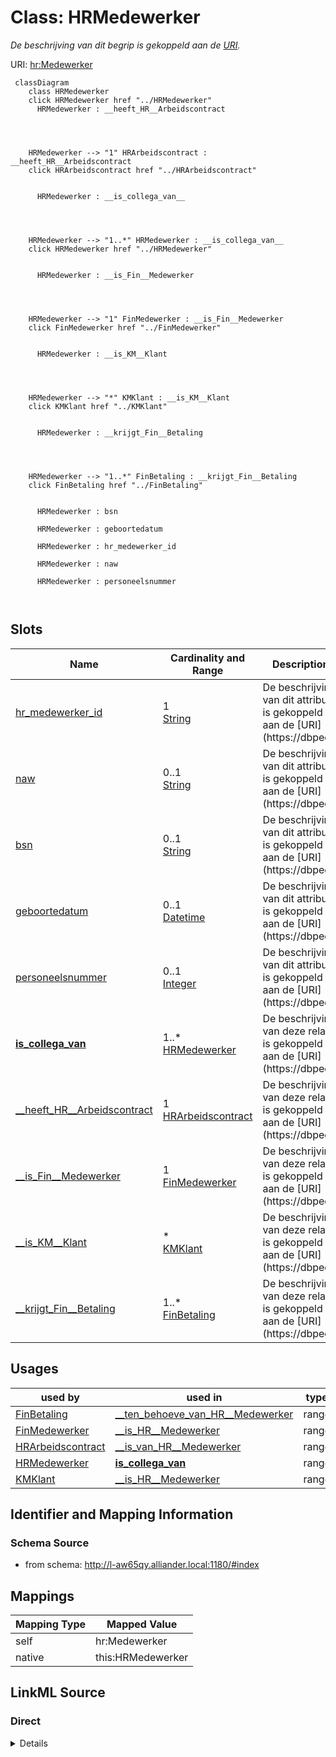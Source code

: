 

# Class: HRMedewerker


_De beschrijving van dit begrip is gekoppeld aan de [URI](https://dbpedia.org/page/Uniform_Resource_Identifier)._





URI: [hr:Medewerker](https://data.alliander.com/hr/Medewerker)






```mermaid
 classDiagram
    class HRMedewerker
    click HRMedewerker href "../HRMedewerker"
      HRMedewerker : __heeft_HR__Arbeidscontract
        
          
    
    
    HRMedewerker --> "1" HRArbeidscontract : __heeft_HR__Arbeidscontract
    click HRArbeidscontract href "../HRArbeidscontract"

        
      HRMedewerker : __is_collega_van__
        
          
    
    
    HRMedewerker --> "1..*" HRMedewerker : __is_collega_van__
    click HRMedewerker href "../HRMedewerker"

        
      HRMedewerker : __is_Fin__Medewerker
        
          
    
    
    HRMedewerker --> "1" FinMedewerker : __is_Fin__Medewerker
    click FinMedewerker href "../FinMedewerker"

        
      HRMedewerker : __is_KM__Klant
        
          
    
    
    HRMedewerker --> "*" KMKlant : __is_KM__Klant
    click KMKlant href "../KMKlant"

        
      HRMedewerker : __krijgt_Fin__Betaling
        
          
    
    
    HRMedewerker --> "1..*" FinBetaling : __krijgt_Fin__Betaling
    click FinBetaling href "../FinBetaling"

        
      HRMedewerker : bsn
        
      HRMedewerker : geboortedatum
        
      HRMedewerker : hr_medewerker_id
        
      HRMedewerker : naw
        
      HRMedewerker : personeelsnummer
        
      
```




<!-- no inheritance hierarchy -->


## Slots

| Name | Cardinality and Range | Description | Inheritance |
| ---  | --- | --- | --- |
| [hr_medewerker_id](hr_medewerker_id.md) | 1 <br/> [String](String.md) | De beschrijving van dit attribuut is gekoppeld aan de [URI](https://dbpedia | direct |
| [naw](naw.md) | 0..1 <br/> [String](String.md) | De beschrijving van dit attribuut is gekoppeld aan de [URI](https://dbpedia | direct |
| [bsn](bsn.md) | 0..1 <br/> [String](String.md) | De beschrijving van dit attribuut is gekoppeld aan de [URI](https://dbpedia | direct |
| [geboortedatum](geboortedatum.md) | 0..1 <br/> [Datetime](Datetime.md) | De beschrijving van dit attribuut is gekoppeld aan de [URI](https://dbpedia | direct |
| [personeelsnummer](personeelsnummer.md) | 0..1 <br/> [Integer](Integer.md) | De beschrijving van dit attribuut is gekoppeld aan de [URI](https://dbpedia | direct |
| [__is_collega_van__](__is_collega_van__.md) | 1..* <br/> [HRMedewerker](HRMedewerker.md) | De beschrijving van deze relatie is gekoppeld aan de [URI](https://dbpedia | direct |
| [__heeft_HR__Arbeidscontract](__heeft_HR__Arbeidscontract.md) | 1 <br/> [HRArbeidscontract](HRArbeidscontract.md) | De beschrijving van deze relatie is gekoppeld aan de [URI](https://dbpedia | direct |
| [__is_Fin__Medewerker](__is_Fin__Medewerker.md) | 1 <br/> [FinMedewerker](FinMedewerker.md) | De beschrijving van deze relatie is gekoppeld aan de [URI](https://dbpedia | direct |
| [__is_KM__Klant](__is_KM__Klant.md) | * <br/> [KMKlant](KMKlant.md) | De beschrijving van deze relatie is gekoppeld aan de [URI](https://dbpedia | direct |
| [__krijgt_Fin__Betaling](__krijgt_Fin__Betaling.md) | 1..* <br/> [FinBetaling](FinBetaling.md) | De beschrijving van deze relatie is gekoppeld aan de [URI](https://dbpedia | direct |





## Usages

| used by | used in | type | used |
| ---  | --- | --- | --- |
| [FinBetaling](FinBetaling.md) | [__ten_behoeve_van_HR__Medewerker](__ten_behoeve_van_HR__Medewerker.md) | range | [HRMedewerker](HRMedewerker.md) |
| [FinMedewerker](FinMedewerker.md) | [__is_HR__Medewerker](__is_HR__Medewerker.md) | range | [HRMedewerker](HRMedewerker.md) |
| [HRArbeidscontract](HRArbeidscontract.md) | [__is_van_HR__Medewerker](__is_van_HR__Medewerker.md) | range | [HRMedewerker](HRMedewerker.md) |
| [HRMedewerker](HRMedewerker.md) | [__is_collega_van__](__is_collega_van__.md) | range | [HRMedewerker](HRMedewerker.md) |
| [KMKlant](KMKlant.md) | [__is_HR__Medewerker](__is_HR__Medewerker.md) | range | [HRMedewerker](HRMedewerker.md) |






## Identifier and Mapping Information







### Schema Source


* from schema: http://l-aw65qy.alliander.local:1180/#index




## Mappings

| Mapping Type | Mapped Value |
| ---  | ---  |
| self | hr:Medewerker |
| native | this:HRMedewerker |







## LinkML Source

<!-- TODO: investigate https://stackoverflow.com/questions/37606292/how-to-create-tabbed-code-blocks-in-mkdocs-or-sphinx -->

### Direct

<details>
```yaml
name: HR__Medewerker
description: De beschrijving van dit begrip is gekoppeld aan de [URI](https://dbpedia.org/page/Uniform_Resource_Identifier).
from_schema: http://l-aw65qy.alliander.local:1180/#index
slots:
- hr_medewerker_id
- naw
- bsn
- geboortedatum
- personeelsnummer
- _ is collega van _
- _ heeft HR__Arbeidscontract
- _ is Fin__Medewerker
- _ is KM__Klant
- _ krijgt Fin__Betaling
slot_usage:
  _ is collega van _:
    name: _ is collega van _
    domain_of:
    - HR__Medewerker
    required: true
    multivalued: true
  _ heeft HR__Arbeidscontract:
    name: _ heeft HR__Arbeidscontract
    domain_of:
    - HR__Medewerker
    required: true
    multivalued: false
  _ is Fin__Medewerker:
    name: _ is Fin__Medewerker
    domain_of:
    - HR__Medewerker
    required: true
    multivalued: false
  _ is KM__Klant:
    name: _ is KM__Klant
    domain_of:
    - HR__Medewerker
    required: false
    multivalued: true
  _ krijgt Fin__Betaling:
    name: _ krijgt Fin__Betaling
    domain_of:
    - Fin__Medewerker
    - HR__Medewerker
    required: true
    multivalued: true
class_uri: hr:Medewerker

```
</details>

### Induced

<details>
```yaml
name: HR__Medewerker
description: De beschrijving van dit begrip is gekoppeld aan de [URI](https://dbpedia.org/page/Uniform_Resource_Identifier).
from_schema: http://l-aw65qy.alliander.local:1180/#index
slot_usage:
  _ is collega van _:
    name: _ is collega van _
    domain_of:
    - HR__Medewerker
    required: true
    multivalued: true
  _ heeft HR__Arbeidscontract:
    name: _ heeft HR__Arbeidscontract
    domain_of:
    - HR__Medewerker
    required: true
    multivalued: false
  _ is Fin__Medewerker:
    name: _ is Fin__Medewerker
    domain_of:
    - HR__Medewerker
    required: true
    multivalued: false
  _ is KM__Klant:
    name: _ is KM__Klant
    domain_of:
    - HR__Medewerker
    required: false
    multivalued: true
  _ krijgt Fin__Betaling:
    name: _ krijgt Fin__Betaling
    domain_of:
    - Fin__Medewerker
    - HR__Medewerker
    required: true
    multivalued: true
attributes:
  hr_medewerker_id:
    name: hr_medewerker_id
    description: De beschrijving van dit attribuut is gekoppeld aan de [URI](https://dbpedia.org/page/Uniform_Resource_Identifier).
    from_schema: http://l-aw65qy.alliander.local:1180/#index
    rank: 1000
    slot_uri: att:hr_medewerker_id
    identifier: true
    alias: hr_medewerker_id
    owner: HR__Medewerker
    domain_of:
    - HR__Medewerker
    range: string
    required: true
  naw:
    name: naw
    description: De beschrijving van dit attribuut is gekoppeld aan de [URI](https://dbpedia.org/page/Uniform_Resource_Identifier).
    from_schema: http://l-aw65qy.alliander.local:1180/#index
    rank: 1000
    slot_uri: att:naw
    identifier: false
    alias: naw
    owner: HR__Medewerker
    domain_of:
    - HR__Medewerker
    - KM__Klant
    range: string
  bsn:
    name: bsn
    description: De beschrijving van dit attribuut is gekoppeld aan de [URI](https://dbpedia.org/page/Uniform_Resource_Identifier).
    from_schema: http://l-aw65qy.alliander.local:1180/#index
    rank: 1000
    slot_uri: att:bsn
    identifier: false
    alias: bsn
    owner: HR__Medewerker
    domain_of:
    - Fin__Medewerker
    - HR__Medewerker
    range: string
  geboortedatum:
    name: geboortedatum
    description: De beschrijving van dit attribuut is gekoppeld aan de [URI](https://dbpedia.org/page/Uniform_Resource_Identifier).
    from_schema: http://l-aw65qy.alliander.local:1180/#index
    rank: 1000
    slot_uri: att:geboortedatum
    identifier: false
    alias: geboortedatum
    owner: HR__Medewerker
    domain_of:
    - HR__Medewerker
    range: datetime
  personeelsnummer:
    name: personeelsnummer
    description: De beschrijving van dit attribuut is gekoppeld aan de [URI](https://dbpedia.org/page/Uniform_Resource_Identifier).
    from_schema: http://l-aw65qy.alliander.local:1180/#index
    rank: 1000
    slot_uri: att:personeelsnummer
    identifier: false
    alias: personeelsnummer
    owner: HR__Medewerker
    domain_of:
    - HR__Medewerker
    range: integer
  _ is collega van _:
    name: _ is collega van _
    description: De beschrijving van deze relatie is gekoppeld aan de [URI](https://dbpedia.org/page/Uniform_Resource_Identifier).
    from_schema: http://l-aw65qy.alliander.local:1180/#index
    rank: 1000
    slot_uri: rel:is_collega_van__
    alias: __is_collega_van__
    owner: HR__Medewerker
    domain_of:
    - HR__Medewerker
    range: HR__Medewerker
    required: true
    multivalued: true
  _ heeft HR__Arbeidscontract:
    name: _ heeft HR__Arbeidscontract
    description: De beschrijving van deze relatie is gekoppeld aan de [URI](https://dbpedia.org/page/Uniform_Resource_Identifier).
    from_schema: http://l-aw65qy.alliander.local:1180/#index
    rank: 1000
    slot_uri: rel:heeft_HR__Arbeidscontract
    alias: __heeft_HR__Arbeidscontract
    owner: HR__Medewerker
    domain_of:
    - HR__Medewerker
    range: HR__Arbeidscontract
    required: true
    multivalued: false
  _ is Fin__Medewerker:
    name: _ is Fin__Medewerker
    description: De beschrijving van deze relatie is gekoppeld aan de [URI](https://dbpedia.org/page/Uniform_Resource_Identifier).
    from_schema: http://l-aw65qy.alliander.local:1180/#index
    rank: 1000
    slot_uri: rel:is_Fin__Medewerker
    alias: __is_Fin__Medewerker
    owner: HR__Medewerker
    domain_of:
    - HR__Medewerker
    range: Fin__Medewerker
    required: true
    multivalued: false
  _ is KM__Klant:
    name: _ is KM__Klant
    description: De beschrijving van deze relatie is gekoppeld aan de [URI](https://dbpedia.org/page/Uniform_Resource_Identifier).
    from_schema: http://l-aw65qy.alliander.local:1180/#index
    rank: 1000
    slot_uri: rel:is_KM__Klant
    alias: __is_KM__Klant
    owner: HR__Medewerker
    domain_of:
    - HR__Medewerker
    range: KM__Klant
    required: false
    multivalued: true
  _ krijgt Fin__Betaling:
    name: _ krijgt Fin__Betaling
    description: De beschrijving van deze relatie is gekoppeld aan de [URI](https://dbpedia.org/page/Uniform_Resource_Identifier).
    from_schema: http://l-aw65qy.alliander.local:1180/#index
    rank: 1000
    slot_uri: rel:krijgt_Fin__Betaling
    alias: __krijgt_Fin__Betaling
    owner: HR__Medewerker
    domain_of:
    - Fin__Medewerker
    - HR__Medewerker
    range: Fin__Betaling
    required: true
    multivalued: true
class_uri: hr:Medewerker

```
</details>